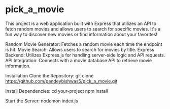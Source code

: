# pick_a_movie
This project is a web application built with Express that utilizes an API to fetch random movies 
and allows users to search for specific movies. It's a fun way to discover new movies or find information
about your favorites!

Random Movie Generator: Fetches a random movie each time the endpoint is hit.
Movie Search: Allows users to search for movies by title.
Express Backend: Utilizes Express.js for handling server-side logic and API requests.
API Integration: Connects with a movie database API to retrieve movie information.

Installation
Clone the Repository: git clone https://github.com/pandeybishwas5/pick_a_movie.git

Install Dependencies: 
cd your-project
npm install


Start the Server: nodemon index.js
